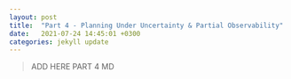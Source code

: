 ```yaml
---
layout: post
title:  "Part 4 - Planning Under Uncertainty & Partial Observability"
date:   2021-07-24 14:45:01 +0300
categories: jekyll update
---
```

> ADD HERE PART 4 MD
